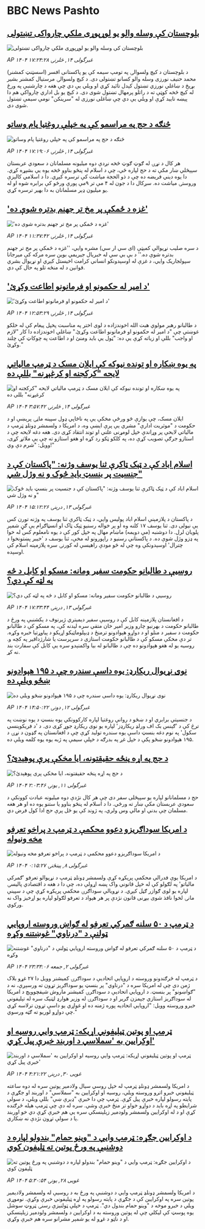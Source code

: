 # BBC News Pashto## [بلوچستان کې وسله والو یو لوړپوړی ملکي چارواکی تښتولی](https://www.bbc.com/pashto/articles/cewdp22wqnko?at_campaign=githubrss)![بلوچستان کې وسله والو یو لوړپوړی ملکي چارواکی تښتولی](https://ichef.bbci.co.uk/ace/standard/240/cpsprodpb/28f3/live/21f25820-4168-11f0-835b-310c7b938e84.jpg)_AP ۱۴۰۴ غبرگولی ۱۴, څلرنۍ ۱۷:۲۴:۲۸_د بلوچستان د کیچ ولسوالۍ په تومپ سیمه کې یو پاکستانی افسر (اسسټنټ کمشنر) محمد حنیف نورزی وسله والو کسانو تښتولی دی.
د کیچ ولسوالۍ مرستیال کمشنر بشیر بړیڅ د ښاغلي نورزي تښتول کېدل تائید کړي او ویلي یې دي چې هغه د چارشنبې په ورځ له کیچ څخه کوټې ته د راتلو پرمهال تښتول شوی دی.
د کیچ یو بل اداري چارواکي هم دا پېښه تایید کړې او ویلي یې دي چې ښاغلی نورزی له "سرینکن" نومې سیمې تښتول شوی دی.## [څنګه د حج په مراسمو کې په خپلې روغتیا پام وساتو](https://www.bbc.com/pashto/articles/cd90pnnqdgno?at_campaign=githubrss)![څنګه د حج په مراسمو کې په خپلې روغتیا پام وساتو](https://ichef.bbci.co.uk/ace/standard/240/cpsprodpb/601e/live/653f0170-415c-11f0-bace-e1270fc31f5e.jpg)_AP ۱۴۰۴ غبرگولی ۱۴, څلرنۍ ۱۷:۱۹:۰۶_هر کال د نړۍ له ګوټ ګوټ څخه نږدې دوه میلیونه مسلمانان د سعودي عربستان سپېڅلي ښار مکې ته د حج لپاره ځي، چې د اسلام له پنځو بناوو څخه یوه یې بشپړه کړي.
دا یوه دیني فریضه ده چې د ذو الحجة میاشت کې ترسره کېږي. دا د اسلامي کالېزې وروستۍ میاشت ده. سږکال دا د جون له ۴ مې تر ۹مې پورې ورځو کې برابره شوه او له یو میلیون ډېر مسلمانان به دا بهیر ترسره کړي.## ['غزه د ځمکې پر مخ تر جهنم بدتره شوې ده'](https://www.bbc.com/pashto/articles/cwyj300ge9go?at_campaign=githubrss)!['غزه د ځمکې پر مخ تر جهنم بدتره شوې ده'](https://ichef.bbci.co.uk/ace/standard/240/cpsprodpb/19a9/live/9a98c6c0-4153-11f0-b6e6-4ddb91039da1.jpg)_AP ۱۴۰۴ غبرگولی ۱۴, څلرنۍ ۱۱:۳۷:۴۲_د سره صلیب نړیوالې کمېټې (ای سي ار سي) مشره وايي، ''غزه د ځمکې پر مخ تر جهنم بدتره شوې ده.''
 د بي بي سي له خبریال جیریمي بوین سره مرکه کې  میرجانا سپولجاریک وايي، د غزې له اوسېدونکو انساني کرامت اخیستل کېږي او نړیوال بشري قوانین د له منځه تلو په حال کې دي.## ['د امیر له حکمونو او فرمانونو اطاعت وکړئ'](https://www.bbc.com/pashto/articles/cpvkxvjvkjko?at_campaign=githubrss)!['د امیر له حکمونو او فرمانونو اطاعت وکړئ'](https://ichef.bbci.co.uk/ace/standard/240/cpsprodpb/9365/live/f239a540-413d-11f0-bace-e1270fc31f5e.jpg)_AP ۱۴۰۴ غبرگولی ۱۴, څلرنۍ ۱۲:۵۳:۲۹_د طالبانو رهبر مولوي هبت الله اخوندزاده د لوی اختر په مناسبت پخپل پیغام کې له خلکو غوښتي چې "د امیر له حکمونو او فرمانونو اطاعت وکړئ."
ښاغلي اخوندزاده دا کار "لازم او واجب" بللې او زیاته کړې یې ده: "ټول یې باید ومنئ او د اطاعت په چوکاټ کې چلند وکړئ."## [په یوه ښکاره او تونده نیوکه کې ایلان مسک د ټرمپ مالیاتي لایحه "کرکجنه او کرغېړنه" بللې ده](https://www.bbc.com/pashto/articles/crk21p3p458o?at_campaign=githubrss)![په یوه ښکاره او تونده نیوکه کې ایلان مسک د ټرمپ مالیاتي لایحه "کرکجنه او کرغېړنه" بللې ده](https://ichef.bbci.co.uk/ace/standard/240/cpsprodpb/6f9b/live/25eb4300-40ec-11f0-835b-310c7b938e84.jpg)_AP ۱۴۰۴ غبرگولی ۱۴, څلرنۍ ۳:۵۷:۴۲_ایلان مسک، چې یوازې څو ورځې مخکې یې په ناڅاپي ډول سپینه ماڼۍ پرېښې او د حکومت د "موثریت ادارې" مشري یې پرې ایښې وه، د امریکا د ولسمشر ډونلډ ټرمپ د مالیاتي لایحې پر وړاندې خپل لومړنی علني او توند انتقاد کړی دی.
هغه دغه لایحه چې د استازو جرګې تصویب کړې ده، په کلکو ټکو رد کړه او هغو استازو ته چې یې ملاتړ کړی، وویل: "شرم دې وي!"## [اسلام اباد کې د ټېک ټاکرې ثنا یوسف وژنه: "پاکستان کې د جنسیت پر بنسټ باید څوک و نه وژل شي"](https://www.bbc.com/pashto/articles/clynxlrn3dko?at_campaign=githubrss)![اسلام اباد کې د ټېک ټاکرې ثنا یوسف وژنه: "پاکستان کې د جنسیت پر بنسټ باید څوک و نه وژل شي"](https://ichef.bbci.co.uk/ace/standard/240/cpsprodpb/0bdb/live/1c964e60-4071-11f0-a55b-41bab8bccdf3.jpg)_AP ۱۴۰۴ غبرگولی ۱۳, درېنۍ ۱۵:۱۲:۲۶_د پاکستان د پلازمېنې اسلام اباد پولیس وايي، د ټیک ټاکرې ثنا یوسف په وژنه تورن کس یې نیولی دی. ثنا یوسف ۱۷ کلنه وه او پر خواله رسنیو ټېک ټاک او انسټاګرام یې ګڼ شمېر پلویان لرل.
دا دوشنبه (مې دویمه) ماښام مهال په خپل کور کې د یوه نامعلوم کس له خوا په ډزو وژل شوې ده.
د پاکستاني رسنیو د راپورونو له مخې، ثنا یوسف د 'خیبر پښتونخوا د چترال' اوسېدونکې وه چې له څو مودې راهیسې له کورنۍ سره پلازمېنه اسلام کې اوسېده.## [ روسیې د طالبانو حکومت سفیر ومانه: مسکو او کابل د څه په لټه کې دي؟ ](https://www.bbc.com/pashto/articles/cp92m3jm7kzo?at_campaign=githubrss)![ روسیې د طالبانو حکومت سفیر ومانه: مسکو او کابل د څه په لټه کې دي؟ ](https://ichef.bbci.co.uk/ace/standard/240/cpsprodpb/b657/live/6f97af30-3fce-11f0-b513-afe1c28489b9.jpg)_AP ۱۴۰۴ غبرگولی ۱۳, درېنۍ ۱۷:۳۳:۴۴_د افغانستان پلازمېنه کابل کې د روسیې سفیر دیمیتري ژیرنوف د یکشنبې په ورځ د طالبانو حکومت د بهرنیو چارو وزیر امیر خان متقي سره لیدنه کې، په مسکو کې د طالبانو حکومت د سفیر د منلو او د دواړو هېوادونو ترمنځ د ډیپلوماټیکو اړیکو د پیاوړتیا خبره وکړه. تر دې مخکې مسکو کې د طالبانو حکومت استازی د سرپرست یا شارژدافیر په کچه و. روسیه یو له هغو هېوادونو ده چې د طالبانو له بیا واکمنېدو سره یې کابل کې سفارت بند نه کړ.## [نوی نړیوال ریکارډ: یوه داسې سندره چې د ۱۹۵ هېوادونو ښځو ویلې ده](https://www.bbc.com/pashto/articles/cwyw8zr8e9ro?at_campaign=githubrss)![نوی نړیوال ریکارډ: یوه داسې سندره چې د ۱۹۵ هېوادونو ښځو ویلې ده](https://ichef.bbci.co.uk/ace/standard/240/cpsprodpb/70c5/live/5c3eac40-3fbf-11f0-b6e6-4ddb91039da1.jpg)_AP ۱۴۰۴ غبرگولی ۱۲, دونۍ ۱۴:۵۰:۲۲_د جنسیتي برابري او د ښځو د رواني روغتیا لپاره کارکوونکي یوه بنسټ د یوه نوښت په ترڅ کې د 'ګېنس بک اف ورلډ ریکارډز' لپاره یو نوی ریکارډ جوړ کړی دی. د 'د فریکوېنسي سکول' په نوم دغه بنسټ داسې یوه سندره تولید کړې چې د افغانستان په ګډون د نړۍ د ۱۹۵ هېوادونو ښځو پکې د خپل غږ په بدرګه د خپلې سيمې په ژبه یوه یوه کلمه ویلې ده.## [د حج په اړه پنځه حقیقتونه، ایا مخکې پرې پوهېدئ؟](https://www.bbc.com/pashto/articles/c04ev24ry0qo?at_campaign=githubrss)![د حج په اړه پنځه حقیقتونه، ایا مخکې پرې پوهېدئ؟](https://ichef.bbci.co.uk/ace/standard/240/cpsprodpb/21ac/live/4fd0f630-3ce4-11f0-aa24-d1c64c46ace6.jpg)_AP ۱۴۰۴ غبرگولی ۱۱, يونۍ ۲:۰۳:۴۶_حج د مسلمانانو لپاره یو سپېڅلی سفر دی چې هر کال نژدې دوه میلیونه عبادت کوونکي د سعودي عربستان مکې ښار ته ورځي. دا د اسلام له پنځو بناوو یا ستنو یوه ده او هر هغه مسلمان چې بدني او مالي وس ولري، په ژوند کې یو ځل پرې حج ادا کول فرض دي.## [د امریکا سوداګریزو دعوو محکمې د ټرمپ د پراخو تعرفو مخه ونیوله](https://www.bbc.com/pashto/articles/cgr51we75vyo?at_campaign=githubrss)![د امریکا سوداګریزو دعوو محکمې د ټرمپ د پراخو تعرفو مخه ونیوله](https://ichef.bbci.co.uk/ace/standard/240/cpsprodpb/c965/live/ee7d42e0-3c42-11f0-aa24-d1c64c46ace6.jpg)_AP ۱۴۰۴ غبرگولی ۸, پينځنۍ ۰:۱۵:۲۷_د امریکا یوې فدرالي محکمې پرېکړه کړې ولسمشر ډونلډ ټرمپ د نړیوالو تعرفو 'ګمرکي مالیاتو' په لګولو کې له خپل قانوني واک پښه اړولې ده، چې دا د هغه د اقتصادي‌ پالیسۍ لپاره یو لوی ګوازر ګڼل کېږي.
د نړویالې سوداګرۍ محکمې پرېکړه کړې چې د سپینې مانۍ لخوا نافذ شوی بېړنی قانون نژدې پر هر هېواد د تعرفو لګولو لپاره یو اړخیز واک نه ورکوي.## [د ټرمپ د ۵۰ سلنه ګمرکي تعرفو له ګواښ وروسته اروپايي ټولنې د "درناوي" غوښتنه وکړه](https://www.bbc.com/pashto/articles/cx2x903rgnvo?at_campaign=githubrss)![د ټرمپ د ۵۰ سلنه ګمرکي تعرفو له ګواښ وروسته اروپايي ټولنې د "درناوي" غوښتنه وکړه](https://ichef.bbci.co.uk/ace/standard/240/cpsprodpb/638f/live/ddfea6e0-3853-11f0-8947-7d6241f9fce9.jpg)_AP ۱۴۰۴ غبرگولی ۲, جمعه ۲۳:۳۴:۰۶_د ټرمپ له څرګندونو وروسته د اروپايي اتحادیې د سوداګرۍ کمیشنر وویل دا ۲۷ غړو بلاک ژمن دی چې له امریکا سره د "درناوي" پر بنسټ یو سوداګریز تړون ته ورسېږي، نه د "ګواښونو" پر بنسټ.
د اروپايي اتحادیې د سوداګرۍ کمیشنر ماروش شېفچووېچ د امریکا له سوداګریز استازي جېمزن ګریر او د سوداګرۍ له وزیر هوارډ لټنیک سره له تېلیفوني خبرو وروسته وویل:
"اروپایي اتحادیه پوره ژمنه ده او غواړي یو داسې تړون ترلاسه کړي چې دواړو لوریو ته ګټه ورسوي."## [ټرمپ او پوتین ټیلیفوني اړیکه: ټرمپ وايي روسیه او اوکرایین به 'سملاسي د اوربند خبرې پیل کړي'](https://www.bbc.com/pashto/articles/cm2yynzyk54o?at_campaign=githubrss)![ټرمپ او پوتین ټیلیفوني اړیکه: ټرمپ وايي روسیه او اوکرایین به 'سملاسي د اوربند خبرې پیل کړي'](https://ichef.bbci.co.uk/ace/standard/240/cpsprodpb/20f6/live/64921410-3531-11f0-8947-7d6241f9fce9.jpg)_AP ۱۴۰۴ غویی ۳۰, درېنۍ ۴:۲۱:۲۲_د امریکا ولسمشر ډونلډ ټرمپ له خپل روسي سيال ولادمير پوتين سره له دوه ساعته ټيليفوني خبرو اترو وروسته ويلي، روسيه او اوکرايين به "سملاسي" د اوربند او جګړې د پايته رسولو لپاره خبرې پيل کړې. ټرمپ چې دا خبرې "ډېرې ښې" بللې ويلي، د سولې شرايطو په اړه بايد د دواړو خواو تر منځ خبرې وشي. سره له دې چې ټرمپ هيله څرګنده کړې او د له اوکرايين ولسمشر ولودمير زېلېنسکي سره يې هم خبرې کړې دي خو اوربند يا د سولې تړون نژدې نه ښکاري.## [د اوکرايين جګړه: ټرمپ وايي د "وینو حمام" بندولو لپاره د دوشنبې په ورځ پوتین ته ټليفون کوي](https://www.bbc.com/pashto/articles/cy5en6np2z2o?at_campaign=githubrss)![د اوکرايين جګړه: ټرمپ وايي د "وینو حمام" بندولو لپاره د دوشنبې په ورځ پوتین ته ټليفون کوي](https://ichef.bbci.co.uk/ace/standard/240/cpsprodpb/589d/live/c8920360-33a8-11f0-8519-3b5a01ebe413.jpg)_AP ۱۴۰۴ غویی ۲۸, يونۍ ۵:۳۰:۵۴_د امریکا ولسمشر ډونلډ ټرمپ وايي د دوشنبې په ورځ به د روسيې له ولسمشر ولاديمير پوتین سره په اوکرايين کې د جګړې د پايته رسولو په اړه ټيليفوني خبرې وکړې. نوموړي ويلي د خبرو موخه د "وينو حمام بندول دي". ټرمپ د خپلې ټولنيزې رسنۍ ټروټ سوشل يوه پوسټ کې ليکلي چې له پوتین وروسته به د اوکرايین د ولسمشر ولودمير زېلېنسکي او د ناټو د غړو له يو شمېر مشرانو سره هم خبرې وکړي.